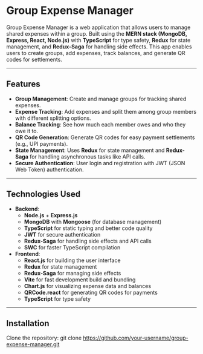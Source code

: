 # Group Expense Manager

Group Expense Manager is a web application that allows users to manage shared expenses within a group. Built using the **MERN stack (MongoDB, Express, React, Node.js)** with **TypeScript** for type safety, **Redux** for state management, and **Redux-Saga** for handling side effects. This app enables users to create groups, add expenses, track balances, and generate QR codes for settlements.

---

## Features

- **Group Management**: Create and manage groups for tracking shared expenses.
- **Expense Tracking**: Add expenses and split them among group members with different splitting options.
- **Balance Tracking**: See how much each member owes and who they owe it to.
- **QR Code Generation**: Generate QR codes for easy payment settlements (e.g., UPI payments).
- **State Management**: Uses **Redux** for state management and **Redux-Saga** for handling asynchronous tasks like API calls.
- **Secure Authentication**: User login and registration with JWT (JSON Web Token) authentication.

---

## Technologies Used

- **Backend**:
  - **Node.js** + **Express.js**
  - **MongoDB** with **Mongoose** (for database management)
  - **TypeScript** for static typing and better code quality
  - **JWT** for secure authentication
  - **Redux-Saga** for handling side effects and API calls
  - **SWC** for faster TypeScript compilation
- **Frontend**:
  - **React.js** for building the user interface
  - **Redux** for state management
  - **Redux-Saga** for managing side effects
  - **Vite** for fast development build and bundling
  - **Chart.js** for visualizing expense data and balances
  - **QRCode.react** for generating QR codes for payments
  - **TypeScript** for type safety

---

## Installation

Clone the repository:
git clone https://github.com/your-username/group-expense-manager.git

